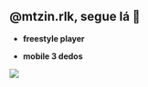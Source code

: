 ## **@mtzin.rlk, segue lá** 🌝

 - **freestyle player**

- **mobile 3 dedos**

![](https://media1.tenor.com/m/By1baSWV76AAAAAC/juujiku-uruma.gif)
